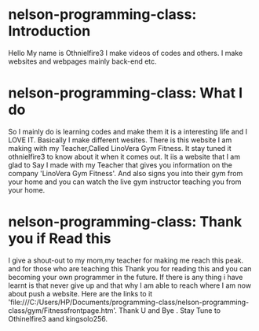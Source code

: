 # nelson-programming-class: Introduction
Hello My name is Othnielfire3
I make videos of codes and others.
I make websites and webpages mainly back-end etc.
# nelson-programming-class: What I do
So I mainly do is learning codes and make them it is a interesting life and I LOVE IT.
Basically I make different wesites. There is this website I am making with my Teacher,Called LinoVera Gym Fitness.
It stay tuned it othnielfire3 to know about it when it comes out.
It iis a website that I am glad to Say I made with my Teacher that gives you information on the company 'LinoVera Gym Fitness'.
And also signs you into their gym from your home and you can watch the live gym instructor teaching you from your home.
# nelson-programming-class: Thank you if Read this
I give a shout-out to my mom,my teacher for making me reach this peak.
and for those who are teaching this
Thank you for reading this and you can becoming your own programmer in the future.
If there is any thing i have learnt is that never give up and that why I am able to reach where I am now about push a website.
Here are the links to it 'file:///C:/Users/HP/Documents/programming-class/nelson-programming-class/gym/Fitnessfrontpage.htm'.
Thank U and Bye . 
Stay Tune to Othinelfire3 aand kingsolo256. 